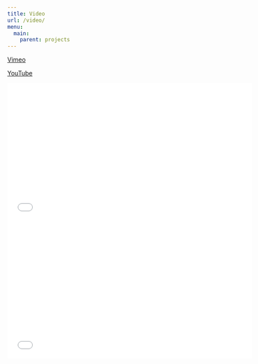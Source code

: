 ```yaml
---
title: Video
url: /video/
menu: 
  main:
    parent: projects
---
```


[Vimeo](https://vimeo.com/apexskier)

[YouTube](http://youtube.com/camapexskier)

<iframe width="560" height="315" src="//www.youtube.com/embed/RT2EC3pxmbs" frameborder="0" webkitallowfullscreen mozallowfullscreen allowfullscreen></iframe>

<iframe src="//player.vimeo.com/video/72834549" width="560" height="315" frameborder="0" webkitallowfullscreen mozallowfullscreen allowfullscreen></iframe>
